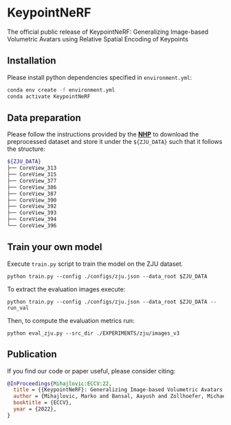 # KeypointNeRF
The official public release of KeypointNeRF: Generalizing Image-based Volumetric Avatars using Relative Spatial Encoding of Keypoints

## Installation 
Please install python dependencies specified in `environment.yml`:
```bash
conda env create -f environment.yml
conda activate KeypointNeRF
```

## Data preparation
Please follow the instructions provided by the  [**NHP**](https://github.com/markomih/NHP_fork_data) to download the preprocessed dataset and store it under the `${ZJU_DATA}` such that it follows the structure:
```bash
${ZJU_DATA}
├── CoreView_313
├── CoreView_315
├── CoreView_377
├── CoreView_386
├── CoreView_387
├── CoreView_390
├── CoreView_392
├── CoreView_393
├── CoreView_394
└── CoreView_396
```

## Train your own model
Execute `train.py` script to train the model on the ZJU dataset.
```shell script
python train.py --config ./configs/zju.json --data_root $ZJU_DATA
```
To extract the evaluation images execute:
```shell script
python train.py --config ./configs/zju.json --data_root $ZJU_DATA --run_val
```
Then, to compute the evaluation metrics run:
```shell script
python eval_zju.py --src_dir ./EXPERIMENTS/zju/images_v3
```


## Publication
If you find our code or paper useful, please consider citing:
```bibtex
@InProceedings{Mihajlovic:ECCV:22,
  title = {{KeypointNeRF}: Generalizing Image-based Volumetric Avatars using Relative Spatial Encoding of Keypoints},
  author = {Mihajlovic, Marko and Bansal, Aayush and Zollhoefer, Michael and Tang, Siyu and Saito, Shunsuke},
  booktitle = {ECCV},
  year = {2022},
}
```
